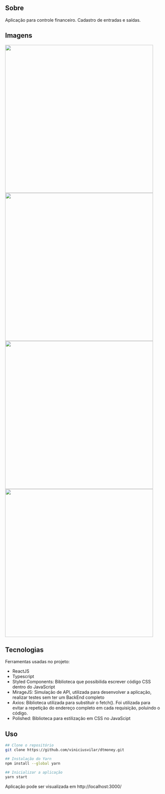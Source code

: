 ## Sobre

Aplicação para controle financeiro. Cadastro de entradas e saídas.

## Imagens
<p>
  <img width="480" src="src/assets/foto001.png">
  <img width="480" src="src/assets/foto002.PNG">
  <img width="480" src="src/assets/foto003.PNG">
  <img width="480" src="src/assets/foto004.png">
</p>

## Tecnologias

Ferramentas usadas no projeto:

* ReactJS
* Typescript
* Styled Components: Biblioteca que possibilida escrever código CSS dentro do JavaScript
* MirageJS: Simulação de API, utilizada para desenvolver a aplicação, realizar testes sem ter um BackEnd completo
* Axios: Biblioteca utilizada para substituir o fetch(). Foi utilizada para evitar a repetição do endereço completo em cada requisição, poluindo o código.
* Polished: Biblioteca para estilização em CSS no JavaScipt

## Uso

```bash
## Clone o repositório
git clone https://github.com/viniciusvilar/dtmoney.git

## Instalação do Yarn
npm install --global yarn

## Inicializar a aplicação
yarn start
```
Aplicação pode ser visualizada em http://localhost:3000/